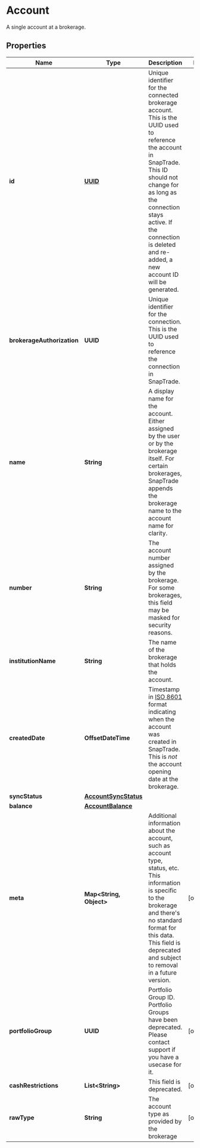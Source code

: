 

# Account

A single account at a brokerage.

## Properties

| Name | Type | Description | Notes |
|------------ | ------------- | ------------- | -------------|
|**id** | [**UUID**](UUID.md) | Unique identifier for the connected brokerage account. This is the UUID used to reference the account in SnapTrade. This ID should not change for as long as the connection stays active. If the connection is deleted and re-added, a new account ID will be generated. |  |
|**brokerageAuthorization** | **UUID** | Unique identifier for the connection. This is the UUID used to reference the connection in SnapTrade. |  |
|**name** | **String** | A display name for the account. Either assigned by the user or by the brokerage itself. For certain brokerages, SnapTrade appends the brokerage name to the account name for clarity. |  |
|**number** | **String** | The account number assigned by the brokerage. For some brokerages, this field may be masked for security reasons. |  |
|**institutionName** | **String** | The name of the brokerage that holds the account. |  |
|**createdDate** | **OffsetDateTime** | Timestamp in [ISO 8601](https://en.wikipedia.org/wiki/ISO_8601) format indicating when the account was created in SnapTrade. This is _not_ the account opening date at the brokerage. |  |
|**syncStatus** | [**AccountSyncStatus**](AccountSyncStatus.md) |  |  |
|**balance** | [**AccountBalance**](AccountBalance.md) |  |  |
|**meta** | **Map&lt;String, Object&gt;** | Additional information about the account, such as account type, status, etc. This information is specific to the brokerage and there&#39;s no standard format for this data. This field is deprecated and subject to removal in a future version. |  [optional] |
|**portfolioGroup** | **UUID** | Portfolio Group ID. Portfolio Groups have been deprecated. Please contact support if you have a usecase for it. |  [optional] |
|**cashRestrictions** | **List&lt;String&gt;** | This field is deprecated. |  [optional] |
|**rawType** | **String** | The account type as provided by the brokerage |  [optional] |



